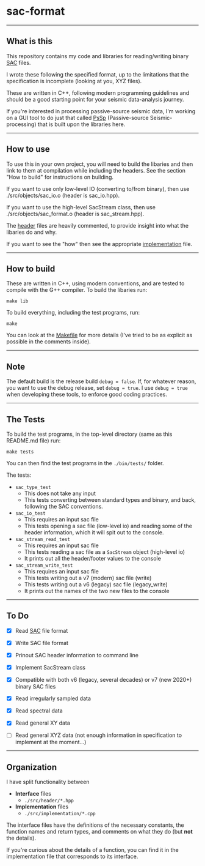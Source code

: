 # sac-format

---

## What is this

This repository contains my code and libraries for reading/writing binary [SAC](https://ds.iris.edu/files/sac-manual/manual/file_format.html) files.

I wrote these following the specified format, up to the limitations that the specification is incomplete (looking at you, XYZ files).

These are written in C++, following modern programming guidelines and should be a good starting point for your seismic data-analysis journey.

If you're interested in processing passive-source seismic data, I'm working on a GUI tool to do just that called [PsSp](https://github.com/arbCoding/PsSp)
(Passive-source Seismic-processing) that is built upon the libraries here.

---

## How to use

To use this in your own project, you will need to build the libaries and then link to them at compilation while including the headers.
See the section "How to build" for instructions on building.

If you want to use only low-level IO (converting to/from binary), then use ./src/objects/sac_io.o (header is sac_io.hpp).

If you want to use the high-level SacStream class, then use ./src/objects/sac_format.o (header is sac_stream.hpp).

The [header](src/header/) files are heavily commented, to provide insight into what the libaries do and why.

If you want to see the "how" then see the appropriate [implementation](src/implementation/) file.

---

## How to build

These are written in C++, using modern conventions, and are tested to compile with the G++ compiler. To build the libaries run:
```shell
make lib
```

To build everything, including the test programs, run:
```shell
make
```

You can look at the [Makefile](Makefile) for more details (I've tried to be as explicit as possible in the comments inside).

---

## Note

The default build is the release build `debug = false`. If, for whatever reason, you want to use the debug release, set `debug = true`.
I use `debug = true` when developing these tools, to enforce good coding practices.

---

## The Tests

To build the test programs, in the top-level directory (same as this README.md file) run:
```shell
make tests
```

You can then find the test programs in the `./bin/tests/` folder.

The tests:
* `sac_type_test`
    - This does not take any input
    - This tests converting between standard types and binary, and back, following the SAC conventions.
* `sac_io_test`
    - This requires an input sac file
    - This tests opening a sac file (low-level io) and reading some of the header information, which it will spit out to the console.
* `sac_stream_read_test`
    - This requires an input sac file
    - This tests reading a sac file as a `SacStream` object (high-level io)
    - It prints out all the header/footer values to the console
* `sac_stream_write_test`
    - This requires an input sac file
    - This tests writing out a v7 (modern) sac file (write)
    - This tests writing out a v6 (legacy) sac file (legacy_write)
    - It prints out the names of the two new files to the console

---

## To Do

- [X] Read [SAC](https://ds.iris.edu/files/sac-manual/manual/file_format.html) file format

- [X] Write SAC file format

- [X] Prinout SAC header information to command line

- [X] Implement SacStream class

- [X] Compatible with both v6 (legacy, several decades) or v7 (new 2020+) binary SAC files

- [X] Read irregularly sampled data

- [X] Read spectral data

- [X] Read general XY data

- [ ] Read general XYZ data (not enough information in specification to implement at the moment...)

---

## Organization

I have split functionality between 
* **Interface** files 
    - `./src/header/*.hpp`
* **Implementation** files
    - `./src/implementation/*.cpp`

The interface files have the definitions of the necessary constants, the function names and return types, and comments on what they do (but **not** the details).

If you're curious about the details of a function, you can find it in the implementation file that corresponds to its interface.
